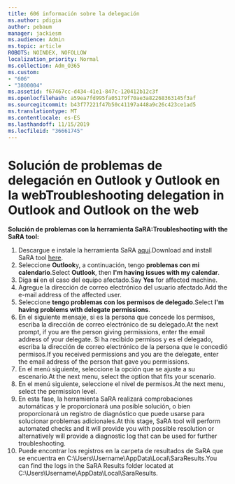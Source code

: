 ```yaml
---
title: 606 información sobre la delegación
ms.author: pdigia
author: pebaum
manager: jackiesm
ms.audience: Admin
ms.topic: article
ROBOTS: NOINDEX, NOFOLLOW
localization_priority: Normal
ms.collection: Adm_O365
ms.custom:
- "606"
- "3800004"
ms.assetid: f67467cc-d434-41e1-847c-120412b12c3f
ms.openlocfilehash: a59ea7fd995fa05179f70ae3a82268363145f3af
ms.sourcegitcommit: b43f77221f47b50c41197a448a9c26c423ce1ad5
ms.translationtype: MT
ms.contentlocale: es-ES
ms.lasthandoff: 11/15/2019
ms.locfileid: "36661745"
---
```

# <a name="troubleshooting-delegation-in-outlook-and-outlook-on-the-web"></a><span data-ttu-id="2bd9c-102">Solución de problemas de delegación en Outlook y Outlook en la web</span><span class="sxs-lookup"><span data-stu-id="2bd9c-102">Troubleshooting delegation in Outlook and Outlook on the web</span></span>

<span data-ttu-id="2bd9c-103">**Solución de problemas con la herramienta SaRA:**</span><span class="sxs-lookup"><span data-stu-id="2bd9c-103">**Troubleshooting with the SaRA tool:**</span></span>

1. <span data-ttu-id="2bd9c-104">Descargue e instale la herramienta SaRA [aquí](https://aka.ms/SaRA-SkypeForBusinessSignIn).</span><span class="sxs-lookup"><span data-stu-id="2bd9c-104">Download and install SaRA tool [here](https://aka.ms/SaRA-SkypeForBusinessSignIn).</span></span>
1. <span data-ttu-id="2bd9c-105">Seleccione **Outlook**y, a continuación, tengo **problemas con mi calendario**.</span><span class="sxs-lookup"><span data-stu-id="2bd9c-105">Select **Outlook**, then **I'm having issues with my calendar**.</span></span>
1. <span data-ttu-id="2bd9c-106">Diga **sí** en el caso del equipo afectado.</span><span class="sxs-lookup"><span data-stu-id="2bd9c-106">Say **Yes** for affected machine.</span></span>
1. <span data-ttu-id="2bd9c-107">Agregue la dirección de correo electrónico del usuario afectado.</span><span class="sxs-lookup"><span data-stu-id="2bd9c-107">Add the e-mail address of the affected user.</span></span>
1. <span data-ttu-id="2bd9c-108">Seleccione **tengo problemas con los permisos de delegado**.</span><span class="sxs-lookup"><span data-stu-id="2bd9c-108">Select **I'm having problems with delegate permissions**.</span></span>
1. <span data-ttu-id="2bd9c-109">En el siguiente mensaje, si es la persona que concede los permisos, escriba la dirección de correo electrónico de su delegado.</span><span class="sxs-lookup"><span data-stu-id="2bd9c-109">At the next prompt, if you are the person giving permissions, enter the email address of your delegate.</span></span> <span data-ttu-id="2bd9c-110">Si ha recibido permisos y es el delegado, escriba la dirección de correo electrónico de la persona que le concedió permisos.</span><span class="sxs-lookup"><span data-stu-id="2bd9c-110">If you received permissions and you are the delegate, enter the email address of the person that gave you permissions.</span></span>
1. <span data-ttu-id="2bd9c-111">En el menú siguiente, seleccione la opción que se ajuste a su escenario.</span><span class="sxs-lookup"><span data-stu-id="2bd9c-111">At the next menu, select the option that fits your scenario.</span></span>
1. <span data-ttu-id="2bd9c-112">En el menú siguiente, seleccione el nivel de permisos.</span><span class="sxs-lookup"><span data-stu-id="2bd9c-112">At the next menu, select the permission level.</span></span>
1. <span data-ttu-id="2bd9c-113">En esta fase, la herramienta SaRA realizará comprobaciones automáticas y le proporcionará una posible solución, o bien proporcionará un registro de diagnóstico que puede usarse para solucionar problemas adicionales.</span><span class="sxs-lookup"><span data-stu-id="2bd9c-113">At this stage, SaRA tool will perform automated checks and it will provide you with possible resolution or alternatively will provide a diagnostic log that can be used for further troubleshooting.</span></span>
1. <span data-ttu-id="2bd9c-114">Puede encontrar los registros en la carpeta de resultados de SaRA que se encuentra en C:\Users\Username\AppData\Local\SaraResults.</span><span class="sxs-lookup"><span data-stu-id="2bd9c-114">You can find the logs in the SaRA Results folder located at C:\Users\Username\AppData\Local\SaraResults.</span></span>

